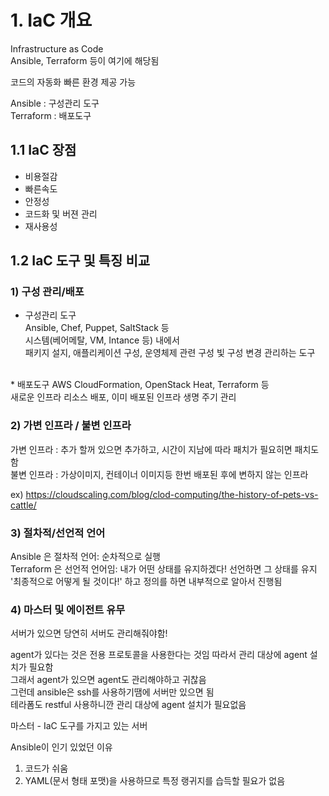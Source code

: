 # 1. IaC 개요
Infrastructure as Code</br>
Ansible, Terraform 등이 여기에 해당됨

코드의 자동화 빠른 환경 제공 가능

Ansible : 구성관리 도구</br>
Terraform : 배포도구

## 1.1 IaC 장점
- 비용절감
- 빠른속도
- 안정성
- 코드화 및 버젼 관리
- 재사용성

## 1.2 IaC 도구 및 특징 비교
### 1) 구성 관리/배포
* 구성관리 도구</br>
Ansible, Chef, Puppet, SaltStack 등</br>
시스템(베어메탈, VM, Intance 등) 내에서</br>
패키지 설지, 애플리케이션 구성, 운영체제 관련 구성 빛 구성 변경 관리하는 도구</br>
</br>
* 배포도구
AWS CloudFormation, OpenStack Heat, Terraform 등</br>
새로운 인프라 리소스 배포, 이미 배포된 인프라 생명 주기 관리

### 2) 가변 인프라 / 불변 인프라
가변 인프라 : 추가 할꺼 있으면 추가하고, 시간이 지남에 따라 패치가 필요히면 패치도 함</br>
불변 인프라 : 가상이미지, 컨테이너 이미지등 한번 배포된 후에 변하지 않는 인프라

ex) https://cloudscaling.com/blog/clod-computing/the-history-of-pets-vs-cattle/

### 3) 절차적/선언적 언어
Ansible 은 절차적 언어: 순차적으로 실행</br>
Terraform 은 선언적 언어임: 내가 어떤 상태를 유지하겠다! 선언하면 그 상태를 유지</br>
'최종적으로 어떻게 될 것이다!' 하고 정의를 하면 내부적으로 알아서 진행됨</br>

### 4) 마스터 및 에이전트 유무
서버가 있으면 당연히 서버도 관리해줘야함!

agent가 있다는 것은 전용 프로토콜을 사용한다는 것임 따라서 관리 대상에 agent 설치가 필요함</br>
그래서 agent가 있으면 agent도 관리해야하고 귀찮음</br>
그런데 ansible은 ssh를 사용하기땜에 서버만 있으면 됨</br>
테라폼도 restful 사용하니깐 관리 대상에 agent 설치가 필요없음

마스터 - IaC 도구를 가지고 있는 서버

Ansible이 인기 있었던 이유
1. 코드가 쉬움
2. YAML(문서 형태 포맷)을 사용하므로 특정 랭귀지를 습득할 필요가 없음